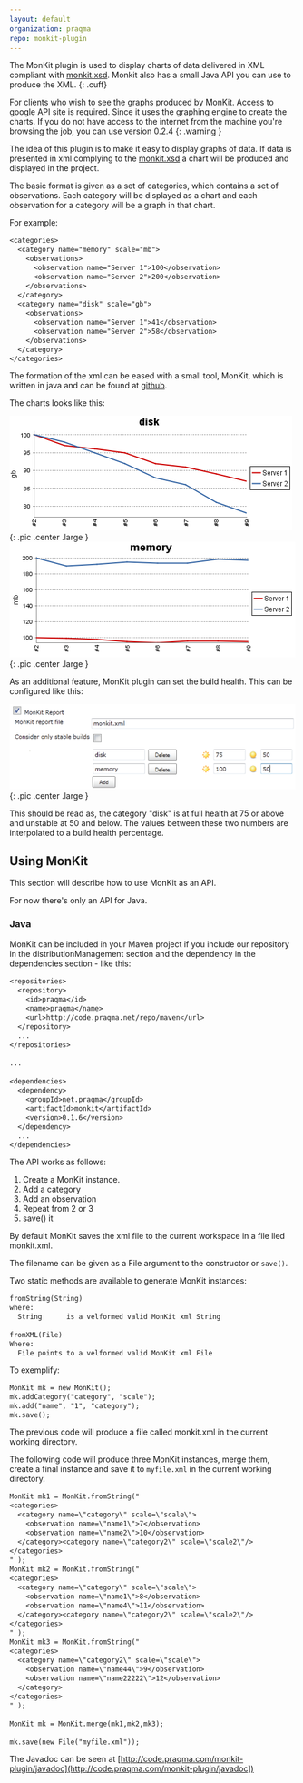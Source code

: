 ```yaml
---
layout: default
organization: praqma
repo: monkit-plugin
---
```


The MonKit plugin is used to display charts of data delivered in XML compliant with [monkit.xsd](http://code.praqma.net/schemas/monkit/1.0.1/monkit.xsd). Monkit also has a small Java API you can use to produce the XML.
{: .cuff}

For clients who wish to see the graphs produced by MonKit. Access to google API site is required. Since it uses the graphing engine to create the charts. If you do not have access to the internet from the machine you're browsing the job, you can use version 0.2.4
{: .warning }

The idea of this plugin is to make it easy to display graphs of data. If data is presented in xml complying to the
[monkit.xsd](http://code.praqma.net/schemas/monkit/1.0.1/monkit.xsd) a chart will be produced and displayed in the project.

The basic format is given as a set of categories, which contains a set of observations. Each category will be displayed as a chart and each observation for a category will be a graph in that chart.

For example:


    <categories>
      <category name="memory" scale="mb">
        <observations>
          <observation name="Server 1">100</observation>
          <observation name="Server 2">200</observation>
        </observations>
      </category>
      <category name="disk" scale="gb">
        <observations>
          <observation name="Server 1">41</observation>
          <observation name="Server 2">58</observation>
        </observations>
      </category>
    </categories>

The formation of the xml can be eased with a small tool, MonKit, which is written in java and can be found at [github](https://github.com/Praqma/MonKit).

The charts looks like this:

![Disk](images/disk.png){: .pic .center .large }
![Memory](images/memory.png){: .pic .center .large }

As an additional feature, MonKit plugin can set the build health. This can be configured like this:

![Memory](images/configure2.png){: .pic .center .large }

This should be read as, the category "disk" is at full health at 75 or above and unstable at 50 and below. The values between these two numbers are interpolated to a build health percentage.

## Using MonKit
This section will describe how to use MonKit as an API.

For now there's only an API for Java.

### Java
MonKit can be included in your Maven project if you include our repository in the distributionManagement section and the dependency in the dependencies section - like this:

    <repositories>
      <repository>
        <id>praqma</id>
        <name>praqma</name>
        <url>http://code.praqma.net/repo/maven</url>
      </repository>
      ...
    </repositories>

    ...

    <dependencies>
      <dependency>
        <groupId>net.praqma</groupId>
        <artifactId>monkit</artifactId>
        <version>0.1.6</version>
      </dependency>
      ...
    </dependencies>

The API works as follows:

1. Create a MonKit instance.
2. Add a category
3. Add an observation
4. Repeat from 2 or 3
5. save() it

By default MonKit saves the xml file to the current workspace in a file lled monkit.xml.

The filename can be given as a File argument to the constructor or `save()`.

Two static methods are available to generate MonKit instances:

    fromString(String)
    where:
      String      is a velformed valid MonKit xml String

    fromXML(File)
    Where:
      File points to a velformed valid MonKit xml File

To exemplify:

    MonKit mk = new MonKit();
    mk.addCategory("category", "scale");
    mk.add("name", "1", "category");
    mk.save();

The previous code will produce a file called monkit.xml in the current working directory.

The following code will produce three MonKit instances, merge them, create a final instance and save it to `myfile.xml` in the current working directory.

    MonKit mk1 = MonKit.fromString("
    <categories>
      <category name=\"category\" scale=\"scale\">
        <observation name=\"name1\">7</observation>
        <observation name=\"name2\">10</observation>
      </category><category name=\"category2\" scale=\"scale2\"/>
    </categories>
    " );
    MonKit mk2 = MonKit.fromString("
    <categories>
      <category name=\"category\" scale=\"scale\">
        <observation name=\"name1\">8</observation>
        <observation name=\"name4\">11</observation>
      </category><category name=\"category2\" scale=\"scale2\"/>
    </categories>
    " );
    MonKit mk3 = MonKit.fromString("
    <categories>
      <category name=\"category2\" scale=\"scale\">
        <observation name=\"name44\">9</observation>
        <observation name=\"name22222\">12</observation>
      </category>
    </categories>
    " );

    MonKit mk = MonKit.merge(mk1,mk2,mk3);

    mk.save(new File("myfile.xml"));

The Javadoc can be seen at [http://code.praqma.com/monkit-plugin/javadoc](http://code.praqma.com/monkit-plugin/javadoc])
